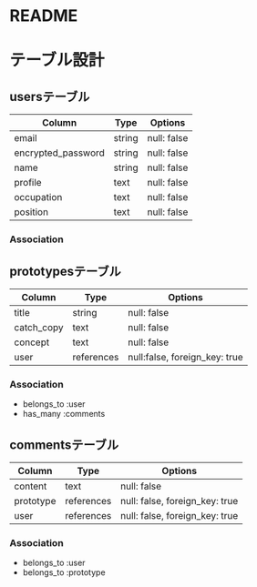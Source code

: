 # README

# テーブル設計

## usersテーブル

| Column             | Type   | Options     |
| ------------------ | ------ | ----------- |
| email              | string | null: false |
| encrypted_password | string | null: false |
| name               | string | null: false |
| profile            | text   | null: false |
| occupation         | text   | null: false |
| position           | text   | null: false |

### Association



## prototypesテーブル

| Column     | Type       | Options                       |
| ---------- | ---------- | ----------------------------- |
| title      | string     | null: false                   |   
| catch_copy | text       | null: false                   |
| concept    | text       | null: false                   |
| user       | references | null:false, foreign_key: true |

### Association

- belongs_to :user
- has_many :comments


## commentsテーブル

| Column    | Type       | Options                        |
| --------- | ---------- | ------------------------------ |
| content   | text       | null: false                    |
| prototype | references | null: false, foreign_key: true |
| user      | references | null: false, foreign_key: true |

 ### Association

 - belongs_to :user
 - belongs_to :prototype